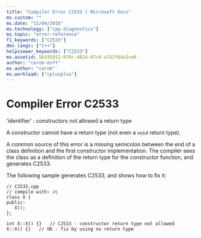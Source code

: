 ```yaml
---
title: "Compiler Error C2533 | Microsoft Docs"
ms.custom: ""
ms.date: "11/04/2016"
ms.technology: ["cpp-diagnostics"]
ms.topic: "error-reference"
f1_keywords: ["C2533"]
dev_langs: ["C++"]
helpviewer_keywords: ["C2533"]
ms.assetid: 5b335652-076c-4824-87c8-a741f64a3ce0
author: "corob-msft"
ms.author: "corob"
ms.workload: ["cplusplus"]
---
```

# Compiler Error C2533
'identifier' : constructors not allowed a return type  
  
 A constructor cannot have a return type (not even a `void` return type).  
  
 A common source of this error is a missing semicolon between the end of a class definition and the first constructor implementation. The compiler sees the class as a definition of the return type for the constructor function, and generates C2533.  
  
 The following sample generates C2533, and shows how to fix it:  
  
```  
// C2533.cpp  
// compile with: /c  
class X {  
public:  
   X();     
};  
  
int X::X() {}   // C2533 - constructor return type not allowed  
X::X() {}   // OK - fix by using no return type  
```